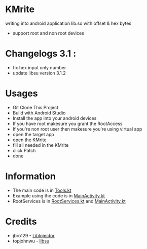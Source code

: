 # KMrite
writing into android application lib.so with offset &amp; hex bytes <br />
- support root and non root devices

# Changelogs 3.1 :
- fix hex input only number
- update libsu version 3.1.2

# Usages 
- Git Clone This Project
- Build with Android Studio
- Install the app into your android devices
- If you have root makesure you grant the RootAccess
- If you're non root user then makesure you're using virtual app
- open the target app
- open the KMrite
- fill all needed in the KMrite
- click Patch
- done

# Information
- The main code is in [Tools.kt](https://github.com/BryanGIG/KMrite/blob/master/app/src/main/java/com/kmrite/Tools.kt)
- Example using the code is in [MainActivity.kt](https://github.com/BryanGIG/KMrite/blob/master/app/src/main/java/com/kmrite/MainActivity.kt)
- RootServices is in [RootServices.kt](https://github.com/BryanGIG/KMrite/blob/master/app/src/main/java/com/kmrite/RootServices.kt) and [MainActivity.kt](https://github.com/BryanGIG/KMrite/blob/master/app/src/main/java/com/kmrite/MainActivity.kt)

# Credits
- jbro129 - [LibInjector](https://github.com/jbro129/LibInjector)
- topjohnwu - [libsu](https://github.com/topjohnwu/libsu)
